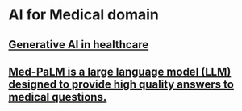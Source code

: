 # AI for Medical domain

## [Generative AI in healthcare](https://cloud.google.com/blog/topics/healthcare-life-sciences/sharing-google-med-palm-2-medical-large-language-model)

## [Med-PaLM is a large language model (LLM) designed to provide high quality answers to medical questions.](https://sites.research.google/med-palm)
